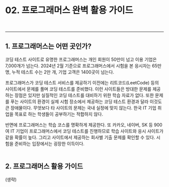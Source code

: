 # 02. 프로그래머스 완벽 활용 가이드
<br/>

---

## 1. 프로그래머스는 어떤 곳인가?
코딩 테스트 사이트로 유명한 프로그래머스는 개인 회원이 50만이 넘고 이용 기업은 7,000개가 넘는다.
2024년 2월 기준으로 프로그래머스에서 시험을 본 응시자는 65만 명, 누적 테스트 수는 2만 개, 기업 고객은 1400곳이 넘는다.

프로그래머스가 코딩 테스트 서비스를 제공하기 이전에는 리트코드(LeetCode) 등의 사이트에서 문제를 풀며 코딩 테스트를 준비했다.
이런 사이트들은 방대한 문제를 제공하는 장점은 있지만 실질적인 코딩 테스트를 대비하기 위한 학습 자료가 없다.
또한 문제를 푸는 사이트의 환경이 실제 시험 장소에서 제공하는 코딩 테스트 환경과 달라 이것도 큰 장애물이다. 무엇보다 타 사이트의 문제는 국내 실정에 맞지 않는다.
한국 IT 기업 취업을 목표로 하는 학생들이 공부하기는 적합하지 않다.

반면에 프로그래머스는 학습 코스를 명확하게 제공한다. 또 카카오, 네이버, SK 등 900여 IT 기업이 프로그래머스에서 코딩 테스트를 진행하므로 학습 사이트와 응시 사이트가 같을 확률이 높다.
그리고 사이트에서 제공하는 회사별 기출 문제를 확인할 수 있다. 시험을 준비하는 입장에서는 굉장한 이득이다.
<br/>
<br/>

## 2. 프로그래머스 활용 가이드

(생략)
